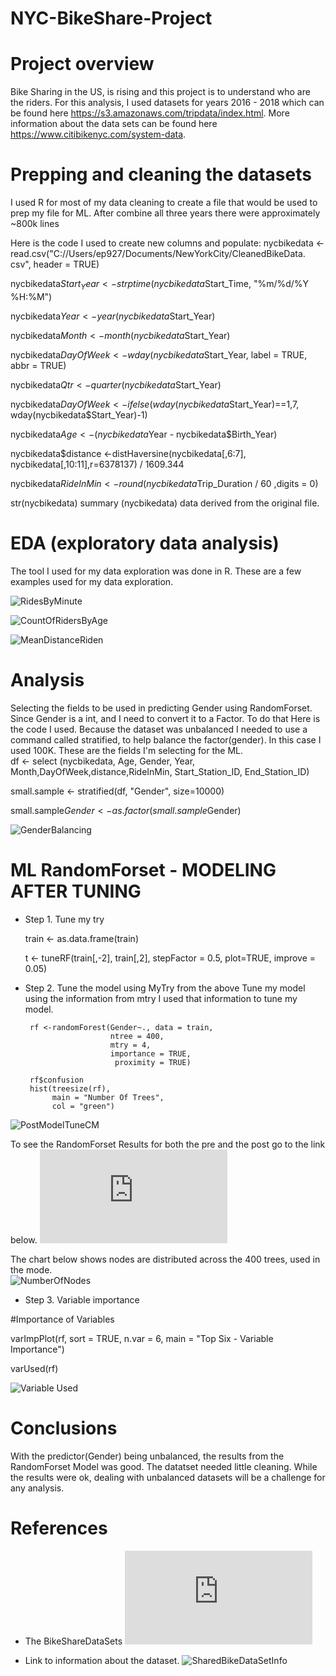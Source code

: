 # NYC-BikeShare-Project

# Project overview
Bike Sharing in the US, is rising and this project is to understand who are
the riders. For this analysis, I used datasets for years 2016 - 2018 which can
be found here https://s3.amazonaws.com/tripdata/index.html. More information
 about the data  sets can be found here https://www.citibikenyc.com/system-data.   

# Prepping and cleaning the datasets
I used R for most of my data cleaning to create a file that would be used to
prep my file for ML. After combine all three years there were approximately
~800k lines

Here is the code I used to create new columns and populate:
nycbikedata <-read.csv("C://Users/ep927/Documents/NewYorkCity/CleanedBikeData.
csv", header = TRUE)

nycbikedata$Start_Year <- strptime(nycbikedata$Start_Time, "%m/%d/%Y %H:%M")

nycbikedata$Year <- year(nycbikedata$Start_Year)

nycbikedata$Month <- month(nycbikedata$Start_Year)

nycbikedata$DayOfWeek <- wday(nycbikedata$Start_Year, label = TRUE, abbr = TRUE)

nycbikedata$Qtr <- quarter(nycbikedata$Start_Year)

nycbikedata$DayOfWeek <- ifelse(wday(nycbikedata$Start_Year)==1,7,
wday(nycbikedata$Start_Year)-1)

nycbikedata$Age <- (nycbikedata$Year - nycbikedata$Birth_Year)

nycbikedata$distance <-distHaversine(nycbikedata[,6:7],
nycbikedata[,10:11],r=6378137) / 1609.344

nycbikedata$RideInMin <- round(nycbikedata$Trip_Duration / 60 ,digits = 0)

str(nycbikedata)
summary (nycbikedata)  data derived from the original file.


# EDA (exploratory data analysis)
The tool I used for my data exploration was done in R. These are a few examples
used for my data exploration.

![RidesByMinute](https://github.com/EpGoNavy/NYC-ShareBike-Project/blob/master/Images/Rides%20Per%20Minute.png)

![CountOfRidersByAge](https://github.com/EpGoNavy/NYC-ShareBike-Project/blob/master/Images/Count%20of%20Riders%20by%20Age.png)

![MeanDistanceRiden](https://raw.githubusercontent.com/EpGoNavy/NYC-ShareBike-Project/master/Images/MeanDistanceByAge.png)

# Analysis
Selecting the fields to be used in predicting Gender using RandomForset.  Since
Gender is a int, and I need to convert it to a Factor.  To do that Here is the
code I used. Because the dataset was unbalanced I needed to use a command called
stratified, to help balance the factor(gender).  In this case I used 100K.
These are the fields I'm selecting for the ML.  
df <- select (nycbikedata, Age, Gender, Year, Month,DayOfWeek,distance,RideInMin,
Start_Station_ID, End_Station_ID)

small.sample <- stratified(df, "Gender", size=10000)

small.sample$Gender <- as.factor(small.sample$Gender)

![GenderBalancing](https://raw.githubusercontent.com/EpGoNavy/NYC-ShareBike-Project/master/Images/GenderBalancing.PNG)


# ML RandomForset - MODELING AFTER TUNING
* Step 1.
  Tune my try

  train <- as.data.frame(train)

  t <- tuneRF(train[,-2], train[,2],
       stepFactor = 0.5,
       plot=TRUE,
       improve = 0.05)



* Step 2. Tune the model using MyTry from the above
  Tune my model using the information from mtry I used that information to
  tune my model.

       rf <-randomForest(Gender~., data = train,
                         ntree = 400,
                         mtry = 4,
                         importance = TRUE,
                          proximity = TRUE)

       rf$confusion
       hist(treesize(rf),
            main = "Number Of Trees",
            col = "green")

![PostModelTuneCM](https://github.com/EpGoNavy/NYC-ShareBike-Project/blob/master/Images/PostModelTune.PNG)

To see the RandomForset Results for both the pre and the post go to the link below.
![Pre_Post_Analysis](https://github.com/EpGoNavy/NYC-ShareBike-Project/blob/master/Pre_Post_RandomForest_Analysis.md)

The chart below shows nodes are distributed across the 400 trees, used in the mode.  
![NumberOfNodes](https://github.com/EpGoNavy/NYC-ShareBike-Project/blob/master/Images/NumberOfTrees.PNG)

* Step 3. Variable importance

#Importance of Variables

varImpPlot(rf,
           sort = TRUE,
           n.var = 6,
           main = "Top Six - Variable Importance")

varUsed(rf)  

![Variable Used](https://github.com/EpGoNavy/NYC-ShareBike-Project/blob/master/Images/Variable_Importance.PNG)

# Conclusions
With the predictor(Gender) being unbalanced, the results from the RandomForset Model was good.  The datatset needed little cleaning. While the results were ok, dealing with unbalanced datasets will be a challenge for any analysis.  



# References
* The BikeShareDataSets
![BikeShareDataSets](https://s3.amazonaws.com/tripdata/index.html)

* Link to information about the dataset.
![SharedBikeDataSetInfo](https://www.citibikenyc.com/system-data.)
